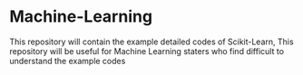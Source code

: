 # Machine-Learning
This repository will contain the example detailed codes of Scikit-Learn, This repository will be useful for Machine Learning staters who find difficult to understand the example codes 

